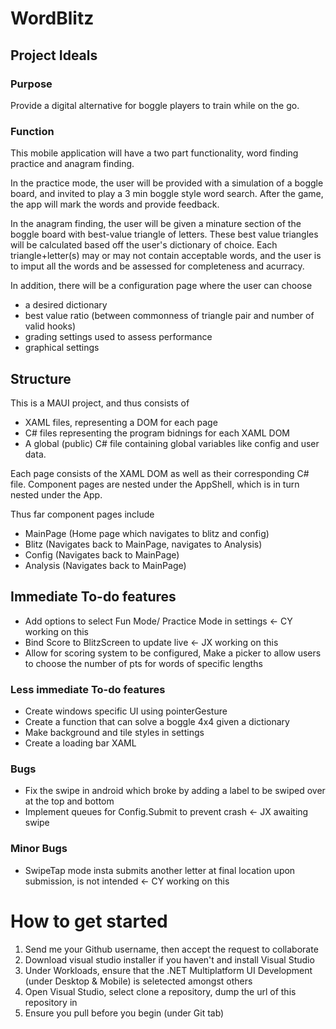 # WordBlitz

## Project Ideals

### Purpose
Provide a digital alternative for boggle players to train while on the go.

### Function
This mobile application will have a two part functionality, word finding practice and anagram finding.

In the practice mode, the user will be provided with a simulation of a boggle board, and invited to play a 3 min boggle style word search.
After the game, the app will mark the words and provide feedback.

In the anagram finding, the user will be given a minature section of the boggle board with best-value triangle of letters.
These best value triangles will be calculated based off the user's dictionary of choice.
Each triangle+letter(s) may or may not contain acceptable words, and the user is to imput all the words and be assessed for completeness and acurracy.

In addition, there will be a configuration page where the user can choose 
- a desired dictionary
- best value ratio (between commonness of triangle pair and number of valid hooks)
- grading settings used to assess performance
- graphical settings

## Structure
This is a MAUI project, and thus consists of 
- XAML files, representing a DOM for each page
- C# files representing the program bidnings for each XAML DOM
- A global (public) C# file containing global variables like config and user data.

Each page consists of the XAML DOM as well as their corresponding C# file.
Component pages are nested under the AppShell, which is in turn nested under the App.

Thus far component pages include
- MainPage (Home page which navigates to blitz and config)
- Blitz (Navigates back to MainPage, navigates to Analysis)
- Config (Navigates back to MainPage)
- Analysis (Navigates back to MainPage)

## Immediate To-do features
- Add options to select Fun Mode/ Practice Mode in settings <- CY working on this
- Bind Score to BlitzScreen to update live <- JX working on this
- Allow for scoring system to be configured, Make a picker to allow users to choose the number of pts for words of specific lengths

### Less immediate To-do features
- Create windows specific UI using pointerGesture
- Create a function that can solve a boggle 4x4 given a dictionary
- Make background and tile styles in settings
- Create a loading bar XAML


### Bugs
- Fix the swipe in android which broke by adding a label to be swiped over at the top and bottom
- Implement queues for Config.Submit to prevent crash <- JX awaiting swipe

### Minor Bugs
- SwipeTap mode insta submits another letter at final location upon submission, is not intended <- CY working on this

# How to get started
1. Send me your Github username, then accept the request to collaborate
2. Download visual studio installer if you haven't and install Visual Studio
3. Under Workloads, ensure that the .NET Multiplatform UI Development (under Desktop & Mobile) is seletected amongst others
4. Open Visual Studio, select clone a repository, dump the url of this repository in
5. Ensure you pull before you begin (under Git tab)


